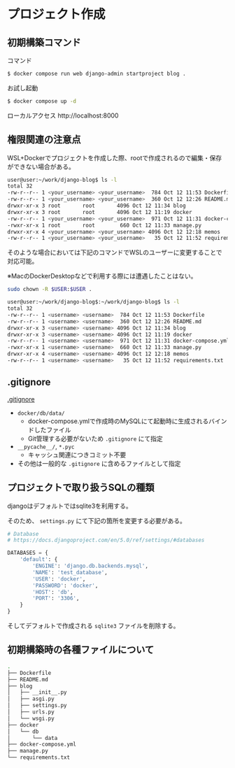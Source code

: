 # プロジェクト作成

## 初期構築コマンド
コマンド

```bash
$ docker compose run web django-admin startproject blog .
```

お試し起動

```bash
$ docker compose up -d
```

ローカルアクセス
http://localhost:8000

## 権限関連の注意点

WSL+Dockerでプロジェクトを作成した際、rootで作成されるので編集・保存ができない場合がある。

```bash
user@user:~/work/django-blog$ ls -l
total 32
-rw-r--r-- 1 <your_username> <your_username>  784 Oct 12 11:53 Dockerfile
-rw-r--r-- 1 <your_username> <your_username>  360 Oct 12 12:26 README.md
drwxr-xr-x 3 root       root       4096 Oct 12 11:34 blog
drwxr-xr-x 3 root       root       4096 Oct 12 11:19 docker
-rw-r--r-- 1 <your_username> <your_username>  971 Oct 12 11:31 docker-compose.yml
-rwxr-xr-x 1 root       root        660 Oct 12 11:33 manage.py
drwxr-xr-x 4 <your_username> <your_username> 4096 Oct 12 12:18 memos
-rw-r--r-- 1 <your_username> <your_username>   35 Oct 12 11:52 requirements.txt
```

そのような場合においては下記のコマンドでWSLのユーザーに変更することで対応可能。

※MacのDockerDesktopなどで利用する際には遭遇したことはない。

```bash
sudo chown -R $USER:$USER .

user@user:~/work/django-blog$:~/work/django-blog$ ls -l
total 32
-rw-r--r-- 1 <username> <username>  784 Oct 12 11:53 Dockerfile
-rw-r--r-- 1 <username> <username>  360 Oct 12 12:26 README.md
drwxr-xr-x 3 <username> <username> 4096 Oct 12 11:34 blog
drwxr-xr-x 3 <username> <username> 4096 Oct 12 11:19 docker
-rw-r--r-- 1 <username> <username>  971 Oct 12 11:31 docker-compose.yml
-rwxr-xr-x 1 <username> <username>  660 Oct 12 11:33 manage.py
drwxr-xr-x 4 <username> <username> 4096 Oct 12 12:18 memos
-rw-r--r-- 1 <username> <username>   35 Oct 12 11:52 requirements.txt
```

## .gitignore

[.gitignore](../../.gitignore)

- `docker/db/data/`
  - docker-compose.ymlで作成時のMySQLにて起動時に生成されるバインドしたファイル
  - Git管理する必要がないため `.gitignore` にて指定
- `__pycache__/`, `*.pyc`
  - キャッシュ関連につきコミット不要
- その他は一般的な `.gitignore` に含めるファイルとして指定

## プロジェクトで取り扱うSQLの種類

djangoはデフォルトではsqlite3を利用する。

そのため、 `settings.py` にて下記の箇所を変更する必要がある。

```python
# Database
# https://docs.djangoproject.com/en/5.0/ref/settings/#databases

DATABASES = {
    'default': {
        'ENGINE': 'django.db.backends.mysql',
        'NAME': 'test_database',
        'USER': 'docker',
        'PASSWORD': 'docker',
        'HOST': 'db',
        'PORT': '3306',
    }
}
```

そしてデフォルトで作成される `sqlite3` ファイルを削除する。

## 初期構築時の各種ファイルについて

```bash
.
├── Dockerfile
├── README.md
├── blog
│   ├── __init__.py
│   ├── asgi.py
│   ├── settings.py
│   ├── urls.py
│   └── wsgi.py
├── docker
│   └── db
│       └── data
├── docker-compose.yml
├── manage.py
└── requirements.txt
```